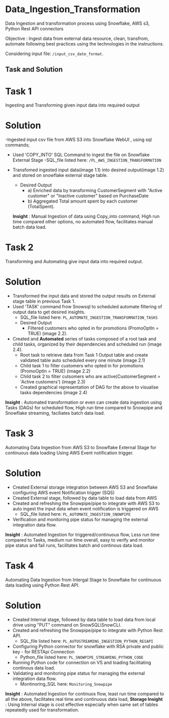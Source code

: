 # Data_Ingestion_Transformation
Data Ingestion and transformation process using Snowflake, AWS s3, Python Rest API connectors

Objective : Ingest data from external data resource, clean, transfrom, automate following best practices using the technologies in the instructions. 

Considering input file: ```/input_csv_date_format```.

## Task and Solution

# Task 1
Ingesting and Transforming given input data into required output

# Solution
-Ingested input csv file from AWS S3 into Snowflake WebUI , using sql commands; 
- Used 'COPY_INTO' SQL Command to ingest the file on Snowflake External Stage
  -SQL_file listed here: ```/PL_AWS_INGESTION_TRANSFORMATION```
- Transfomed ingested input data(image 1.1) into desired output(image 1.2) and stored on snowflake external stage table.
   - Desired Output
      -  a) Enriched data by transforming CustomerSegment with "Active customer" or "Inactive customer" based on PurchaseDate
      -  b) Aggregated Total amount spent by each customer (TotalSpent).

  **Insight** : Manual Ingestion of data using Copy_into command, High run time compared other options, no automated flow, facilitates manual batch data load. 
  

# Task 2
Transforming and Automating give input data into required output. 

# Solution
  - Transformed the input data and stored the output results on External stage table in previous Task 1.
  - Used 'TASK' command frow Snowsql to scheduled automate filtering of output data  to get desired insights.
    - SQL_file listed here:  ```PL_AUTOMATE_INGESTION_TRANSFORMATION_TASKS```
    - Desired Output
      - Filtered customers who opted in for promotions (PromoOptIn = TRUE) (image 2.2).
  -  Created and **Automated** series of tasks composed of a root task and child tasks, organized by their dependencies and scheduled run (image 2.4).
      -  Root task to retrieve data from Task 1 Output table and create validated table auto scheduled every one minute (image 2.1)
      -  Child task 1 to filter customers who opted in for promotions (PromoOptIn = TRUE) (image 2.2)
      -  Child task 2 to filter cutsomers who are active(CustomerSegment = 'Active customers') (image 2.3)
      -  Created graphical representation of DAG for the above to visualise tasks dependencies (image 2.4)

 **Insight** : Automated transformation or even can create data ingestion using Tasks (DAGs) for scheduled flow, High run time compared to Snowpipe and Snowflake streaming, faciliates batch data load.
 

# Task 3
Automating Data Ingestion from AWS S3 to Snowflake External Stage for continuous data loading Using AWS Event notification trigger. 

# Solution
- Created External storage integration between AWS S3 and Snowflake configuring AWS event Notification trigger (SQS)
- Created External stage, followed by data table to load data from AWS
- Created and refreshing the Snowpipe/pipe to integrate with AWS S3 to auto ingest the input data when event notification is triggered on AWS
  - SQL_file listed here:  ```PL_AUTOMATE_INGESTION_SNOWPIPE```
- Verification and monitoring pipe status for managing the external integration data flow.

 **Insight** : Automated Ingestion for triggered/continuous flow, Less run time compared to Tasks, medium run time overall, easy to verify and monitor pipe status and fail runs, facilitates batch and continous data load.


# Task 4
Automating Data Ingestion from Intergal Stage to Snowflake for continuous data loading using Python Rest API.

# Solution
  -   Created Internal stage, followed by data table to load data from local drive using "PUT" command on SnowSQL\SnowCLI. 
  -   Created and refreshing the Snowpipe/pipe to integrate with Python Rest API.
      -   SQL_file listed here: ```PL_AUTOSTREAMING_INGESTION_PYTHON_RESAPI```
  -   Configuring Python connector for snowflake with RSA private and public key - for RESTApi Connection
      -   Python_file listed here: ```PL_SNOWPIPE_STREAMING_PYTHON_CODE```
  -   Running Python code for connection on VS and loading facilitating continous data load. 
  -   Validating and monitoring pipe status for managing the external integration data flow.
      -   Montinoring_SQL here: ```Monitoring_Snowpipe```

 **Insight** : Automated Ingestion for continuos flow, least run time compared to all the above, facilitates real time and continuous data load, 
**Storage Insight** : Using Internal stage is cost effective especially when same set of tables repeatedly used for transformation.




 

    
  
  

